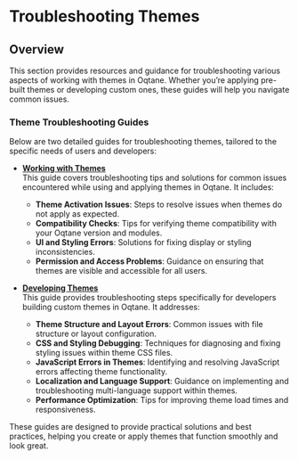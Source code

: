 # Troubleshooting Themes

## Overview

This section provides resources and guidance for troubleshooting various aspects of working with themes in Oqtane. Whether you’re applying pre-built themes or developing custom ones, these guides will help you navigate common issues.

### Theme Troubleshooting Guides

Below are two detailed guides for troubleshooting themes, tailored to the specific needs of users and developers:

- **[Working with Themes](../troubleshooting/troubleshooting-themes.md)**  
  This guide covers troubleshooting tips and solutions for common issues encountered while using and applying themes in Oqtane. It includes:
  - **Theme Activation Issues**: Steps to resolve issues when themes do not apply as expected.
  - **Compatibility Checks**: Tips for verifying theme compatibility with your Oqtane version and modules.
  - **UI and Styling Errors**: Solutions for fixing display or styling inconsistencies.
  - **Permission and Access Problems**: Guidance on ensuring that themes are visible and accessible for all users.

- **[Developing Themes](../troubleshooting/troubleshooting-themes-development.md)**  
  This guide provides troubleshooting steps specifically for developers building custom themes in Oqtane. It addresses:
  - **Theme Structure and Layout Errors**: Common issues with file structure or layout configuration.
  - **CSS and Styling Debugging**: Techniques for diagnosing and fixing styling issues within theme CSS files.
  - **JavaScript Errors in Themes**: Identifying and resolving JavaScript errors affecting theme functionality.
  - **Localization and Language Support**: Guidance on implementing and troubleshooting multi-language support within themes.
  - **Performance Optimization**: Tips for improving theme load times and responsiveness.

These guides are designed to provide practical solutions and best practices, helping you create or apply themes that function smoothly and look great.